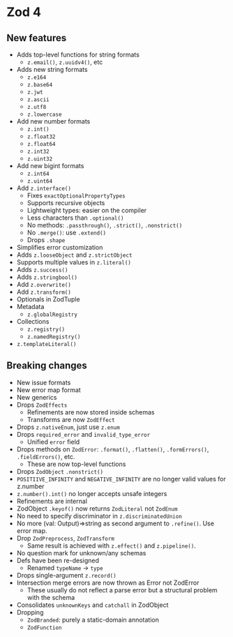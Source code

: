 # Zod 4

## New features

- Adds top-level functions for string formats
  - `z.email()`, `z.uuidv4()`, etc
- Adds new string formats
  - `z.e164`
  - `z.base64`
  - `z.jwt`
  - `z.ascii`
  - `z.utf8`
  - `z.lowercase`
- Add new number formats
  - `z.int()`
  - `z.float32`
  - `z.float64`
  - `z.int32`
  - `z.uint32`
- Add new bigint formats
  - `z.int64`
  - `z.uint64`
- Add `z.interface()`
  - Fixes `exactOptionalPropertyTypes`
  - Supports recursive objects
  - Lightweight types: easier on the compiler
  - Less characters than `.optional()`
  - No methods: `.passthrough()`, `.strict()`, `.nonstrict()`
  - No `.merge()`: use `.extend()`
  - Drops `.shape`
- Simplifies error customization
- Adds `z.looseObject` and `z.strictObject`
- Supports multiple values in `z.literal()`
- Adds `z.success()`
- Adds `z.stringbool()`
- Add `z.overwrite()`
- Add `z.transform()`
- Optionals in ZodTuple
- Metadata
  - `z.globalRegistry`
- Collections
  - `z.registry()`
  - `z.namedRegistry()`
- `z.templateLiteral()`

## Breaking changes

- New issue formats
- New error map format
- New generics
- Drops `ZodEffects`
  - Refinements are now stored inside schemas
  - Transforms are now `ZodEffect`
- Drops `z.nativeEnum`, just use `z.enum`
- Drops `required_error` and `invalid_type_error`
  - Unified `error` field
- Drops methods on `ZodError`: `.format()`, `.flatten()`, `.formErrors()`, `.fieldErrors()`, etc.
  - These are now top-level functions
- Drops `ZodObject` `.nonstrict()`
- `POSITIIVE_INFINITY` and `NEGATIVE_INFINITY` are no longer valid values for z.number
- `z.number().int()` no longer accepts unsafe integers
- Refinements are internal
- ZodObject `.keyof()` now returns `ZodLiteral` not `ZodEnum`
- No need to specify discriminator in `z.discriminatedUnion`
- No more (val: Output)=>string as second argument to `.refine()`. Use error map.
- Drop `ZodPreprocess`, `ZodTransform`
  - Same result is achieved with `z.effect()` and `z.pipeline()`.
- No question mark for unknown/any schemas
- Defs have been re-designed
  - Renamed `typeName` -> `type`
- Drops single-argument `z.record()`
- Intersection merge errors are now thrown as Error not ZodError
  - These usually do not reflect a parse error but a structural problem with the schema
- Consolidates `unknownKeys` and `catchall` in ZodObject
- Dropping
  - `ZodBranded`: purely a static-domain annotation
  - `ZodFunction`
